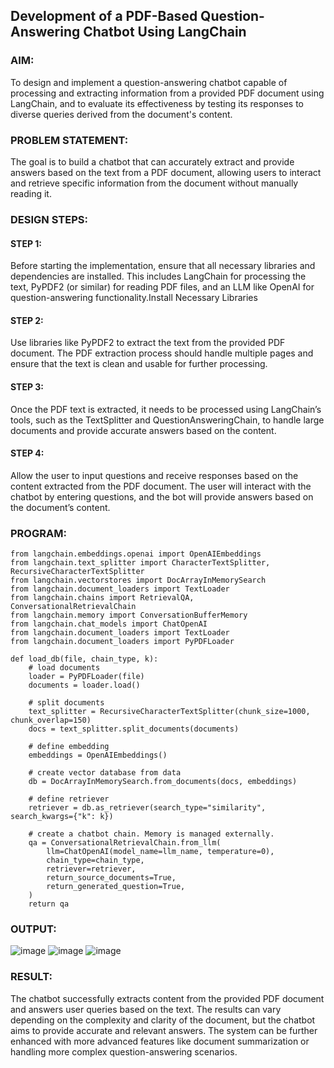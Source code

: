## Development of a PDF-Based Question-Answering Chatbot Using LangChain

### AIM:
To design and implement a question-answering chatbot capable of processing and extracting information from a provided PDF document using LangChain, and to evaluate its effectiveness by testing its responses to diverse queries derived from the document's content.

### PROBLEM STATEMENT:
The goal is to build a chatbot that can accurately extract and provide answers based on the text from a PDF document, allowing users to interact and retrieve specific information from the document without manually reading it.
### DESIGN STEPS:

#### STEP 1:
Before starting the implementation, ensure that all necessary libraries and dependencies are installed. This includes LangChain for processing the text, PyPDF2 (or similar) for reading PDF files, and an LLM like OpenAI for question-answering functionality.Install Necessary Libraries
#### STEP 2:
Use libraries like PyPDF2 to extract the text from the provided PDF document. The PDF extraction process should handle multiple pages and ensure that the text is clean and usable for further processing.
#### STEP 3:
Once the PDF text is extracted, it needs to be processed using LangChain’s tools, such as the TextSplitter and QuestionAnsweringChain, to handle large documents and provide accurate answers based on the content.
#### STEP 4:
Allow the user to input questions and receive responses based on the content extracted from the PDF document. The user will interact with the chatbot by entering questions, and the bot will provide answers based on the document’s content.
### PROGRAM:
```
from langchain.embeddings.openai import OpenAIEmbeddings
from langchain.text_splitter import CharacterTextSplitter, RecursiveCharacterTextSplitter
from langchain.vectorstores import DocArrayInMemorySearch
from langchain.document_loaders import TextLoader
from langchain.chains import RetrievalQA,  ConversationalRetrievalChain
from langchain.memory import ConversationBufferMemory
from langchain.chat_models import ChatOpenAI
from langchain.document_loaders import TextLoader
from langchain.document_loaders import PyPDFLoader

def load_db(file, chain_type, k):
    # load documents
    loader = PyPDFLoader(file)
    documents = loader.load()

    # split documents
    text_splitter = RecursiveCharacterTextSplitter(chunk_size=1000, chunk_overlap=150)
    docs = text_splitter.split_documents(documents)

    # define embedding
    embeddings = OpenAIEmbeddings()

    # create vector database from data
    db = DocArrayInMemorySearch.from_documents(docs, embeddings)

    # define retriever
    retriever = db.as_retriever(search_type="similarity", search_kwargs={"k": k})

    # create a chatbot chain. Memory is managed externally.
    qa = ConversationalRetrievalChain.from_llm(
        llm=ChatOpenAI(model_name=llm_name, temperature=0), 
        chain_type=chain_type, 
        retriever=retriever, 
        return_source_documents=True,
        return_generated_question=True,
    )
    return qa 
```
### OUTPUT:
![image](https://github.com/user-attachments/assets/03257d90-141f-4ea1-b5b2-a5dff0279e92)
![image](https://github.com/user-attachments/assets/c821be8e-73e6-4cae-8ddd-5ba4d11d9bf7)
![image](https://github.com/user-attachments/assets/bed3790c-6795-475c-b51b-782111e9445c)


### RESULT:
The chatbot successfully extracts content from the provided PDF document and answers user queries based on the text. The results can vary depending on the complexity and clarity of the document, but the chatbot aims to provide accurate and relevant answers. The system can be further enhanced with more advanced features like document summarization or handling more complex question-answering scenarios.
